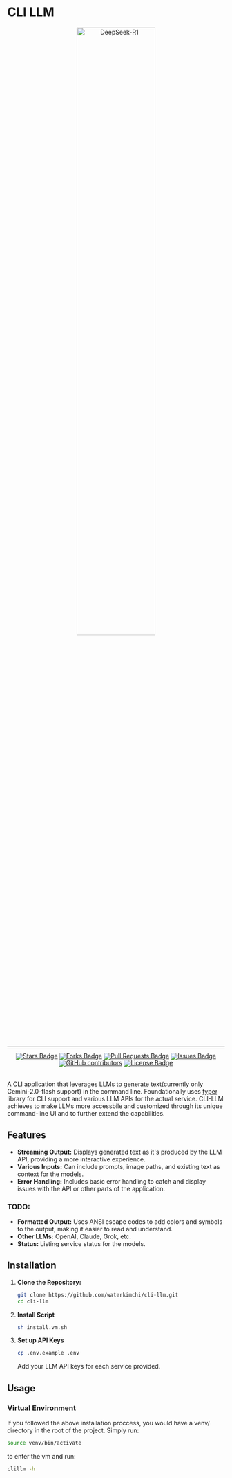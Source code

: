 # CLI LLM
<div align="center">
  <img src="https://github.com/user-attachments/assets/bcbdd4b2-5eed-4671-8e08-6a94883f4daa" width="60%" alt="DeepSeek-R1" />
</div>
<hr>
<div align="center" style="line-height: 1;">
    <a href="https://github.com/waterkimchi/cli-llm/"><img src="https://img.shields.io/github/stars/waterkimchi/cli-llm" alt="Stars Badge"/></a>
<a href="https://github.com/waterkimchi/cli-llm"><img src="https://img.shields.io/github/forks/waterkimchi/cli-llm" alt="Forks Badge"/></a>
<a href="https://github.com/waterkimchi/cli-llm"><img src="https://img.shields.io/github/issues-pr/waterkimchi/cli-llm" alt="Pull Requests Badge"/></a>
<a href="https://github.com/waterkimchi/cli-llm"><img src="https://img.shields.io/github/issues/waterkimchi/cli-llm" alt="Issues Badge"/></a>
<a href="https://github.com/waterkimchi/cli-llm"><img alt="GitHub contributors" src="https://img.shields.io/github/contributors/waterkimchi/cli-llm?color=2b9348"></a>
<a href="https://github.com/waterkimchi/cli-llm/blob/master/LICENSE"><img src="https://img.shields.io/github/license/waterkimchi/cli-llm?color=2b9348" alt="License Badge"/></a>
</div>
<br>

A CLI application that leverages LLMs to generate text(currently only Gemini-2.0-flash support) in the command line. Foundationally uses [typer](https://typer.tiangolo.com) library for CLI support and various LLM APIs for the actual service. CLI-LLM achieves to make LLMs more accessbile and customized through its unique command-line UI and to further extend the capabilities.

## Features

* **Streaming Output:** Displays generated text as it's produced by the LLM API, providing a more interactive experience.
* **Various Inputs:**  Can include prompts, image paths, and existing text as context for the models.
* **Error Handling:** Includes basic error handling to catch and display issues with the API or other parts of the application.

### TODO:
* **Formatted Output:** Uses ANSI escape codes to add colors and symbols to the output, making it easier to read and understand.
* **Other LLMs:** OpenAI, Claude, Grok, etc.
* **Status:** Listing service status for the models.

## Installation

1. **Clone the Repository:**
   ```bash
   git clone https://github.com/waterkimchi/cli-llm.git
   cd cli-llm
2. **Install Script**
   ```bash
   sh install.vm.sh
3. **Set up API Keys**
   ```bash
   cp .env.example .env
   ```
   Add your LLM API keys for each service provided.

## Usage
### Virtual Environment
If you followed the above installation proccess, you would have a venv/ directory in the root of the project. Simply run:
```bash
source venv/bin/activate
```
to enter the vm and run:
```bash
clillm -h
```


